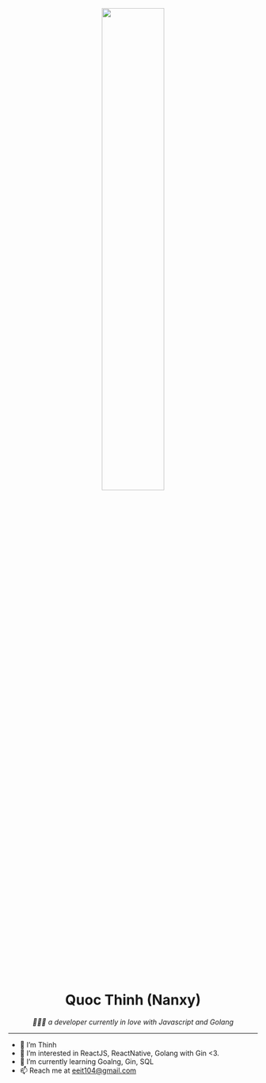<div align="center">
  <img width="50%" src="https://user-images.githubusercontent.com/63280676/178931688-1017724a-791d-4a2e-b701-449fad908224.png" /> 
  <h1>Quoc Thinh (Nanxy)</h1>
  <em>🧑🏻‍💻 a developer currently in love with Javascript and Golang</em>
</div>

---
- 👋 I’m Thinh
- 👀 I’m interested in ReactJS, ReactNative, Golang with Gin <3.
- 🌱 I’m currently learning Goalng, Gin, SQL 
- 📫 Reach me at eeit104@gmail.com
